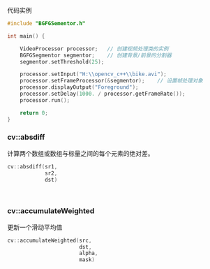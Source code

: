 代码实例
```c++
#include "BGFGSementor.h"

int main() {

	VideoProcessor processor;   // 创建视频处理类的实例
	BGFGSegmentor segmentor;    // 创建背景/前景的分割器
	segmentor.setThreshold(25);

	processor.setInput("H:\\opencv_c++\\bike.avi");
	processor.setFrameProcessor(&segmentor);    // 设置帧处理对象
	processor.displayOutput("Foreground");
	processor.setDelay(1000. / processor.getFrameRate());
	processor.run();

	return 0;
}
```

### cv::absdiff 
计算两个数组或数组与标量之间的每个元素的绝对差。
```c++
cv::absdiff(sr1,
            sr2,
            dst)
```
<br>

### cv::accumulateWeighted
更新一个滑动平均值
```c++
cv::accumulateWeighted(src,
                       dst,
                       alpha,
                       mask)
```
